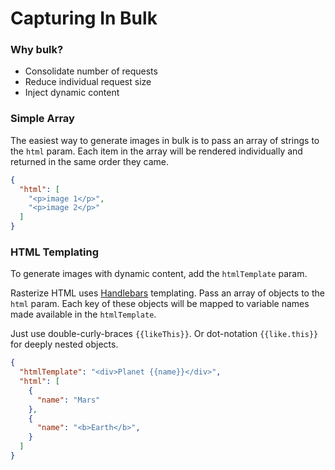 # Capturing In Bulk

### Why bulk?

- Consolidate number of requests
- Reduce individual request size
- Inject dynamic content

### Simple Array

The easiest way to generate images in bulk is to pass an array of strings to the `html` param. Each item in the array will be rendered individually and returned in the same order they came.

```json
{
  "html": [
    "<p>image 1</p>",
    "<p>image 2</p>"
  ]
}
```

### HTML Templating

To generate images with dynamic content, add the `htmlTemplate` param.

Rasterize HTML uses [Handlebars](https://handlebarsjs.com/) templating. Pass an array of objects to the `html` param. Each key of these objects will be mapped to variable names made available in the `htmlTemplate`.

Just use double-curly-braces `{{likeThis}}`. Or dot-notation `{{like.this}}` for deeply nested objects.

```json
{
  "htmlTemplate": "<div>Planet {{name}}</div>",
  "html": [
    {
      "name": "Mars"
    },
    {
      "name": "<b>Earth</b>",
    }
  ]
}
```
